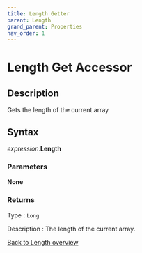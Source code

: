 ```yaml
---
title: Length Getter
parent: Length
grand_parent: Properties
nav_order: 1
---
```


# Length Get Accessor

## Description
Gets the length of the current array

## Syntax

*expression*.**Length**

### Parameters

**None**

### Returns

Type
: `Long`

Description
: The length of the current array.

[Back to Length overview](https://senipah.github.io/VBA-Better-Array/api/properties/length/Length)